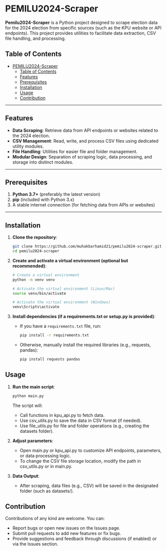 # PEMILU2024-Scraper

**Pemilu2024-Scraper** is a Python project designed to scrape election data for the 2024 election from specific sources (such as the KPU website or API endpoints). This project provides utilities to facilitate data extraction, CSV file handling, and processing.

## Table of Contents

- [PEMILU2024-Scraper](#pemilu2024-scraper)
  - [Table of Contents](#table-of-contents)
  - [Features](#features)
  - [Prerequisites](#prerequisites)
  - [Installation](#installation)
  - [Usage](#usage)
  - [Contribution](#contribution)

---

## Features

- **Data Scraping**: Retrieve data from API endpoints or websites related to the 2024 election.
- **CSV Management**: Read, write, and process CSV files using dedicated utility modules.
- **File Handling**: Utilities for easier file and folder management.
- **Modular Design**: Separation of scraping logic, data processing, and storage into distinct modules.

---

## Prerequisites

1. **Python 3.7+** (preferably the latest version)
2. **pip** (included with Python 3.x)
3. A stable internet connection (for fetching data from APIs or websites)

---

## Installation

1. **Clone the repository**:

   ```bash
   git clone https://github.com/muhakbarhamid21/pemilu2024-scraper.git
   cd pemilu2024-scraper
   ```

2. **Create and activate a virtual environment (optional but recommended)**:

   ```bash
   # Create a virtual environment
   python -m venv venv

   # Activate the virtual environment (Linux/Mac)
   source venv/bin/activate

   # Activate the virtual environment (Windows)
   venv\Scripts\activate
   ```

3. **Install dependencies (if a requirements.txt or setup.py is provided)**:

   - If you have a `requirements.txt` file, run:

     ```bash
     pip install -r requirements.txt
     ```

   - Otherwise, manually install the required libraries (e.g., requests, pandas):

     ```bash
     pip install requests pandas
     ```

## Usage

1. **Run the main script**:

   ```bash
   python main.py
   ```

   The script will:

   - Call functions in kpu_api.py to fetch data.
   - Use csv_utils.py to save the data in CSV format (if needed).
   - Use file_utils.py for file and folder operations (e.g., creating the datasets folder).

2. **Adjust parameters**:

   - Open main.py or kpu_api.py to customize API endpoints, parameters, or data processing logic.
   - To change the CSV file storage location, modify the path in csv_utils.py or in main.py.

3. **Data Output**:
   - After scraping, data files (e.g., CSV) will be saved in the designated folder (such as datasets/).

## Contribution

Contributions of any kind are welcome. You can:

- Report bugs or open new issues on the Issues page.
- Submit pull requests to add new features or fix bugs.
- Provide suggestions and feedback through discussions (if enabled) or via the Issues section.
